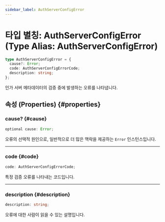 ```yaml
---
sidebar_label: AuthServerConfigError
---
```


# 타입 별칭: AuthServerConfigError (Type Alias: AuthServerConfigError)

```ts
type AuthServerConfigError = {
  cause?: Error;
  code: AuthServerConfigErrorCode;
  description: string;
};
```

인가 서버 메타데이터의 검증 중에 발생하는 오류를 나타냅니다.

## 속성 (Properties) {#properties}

### cause? {#cause}

```ts
optional cause: Error;
```

오류의 선택적 원인으로, 일반적으로 더 많은 맥락을 제공하는 `Error` 인스턴스입니다.

***

### code {#code}

```ts
code: AuthServerConfigErrorCode;
```

특정 검증 오류를 나타내는 코드입니다.

***

### description {#description}

```ts
description: string;
```

오류에 대한 사람이 읽을 수 있는 설명입니다.
